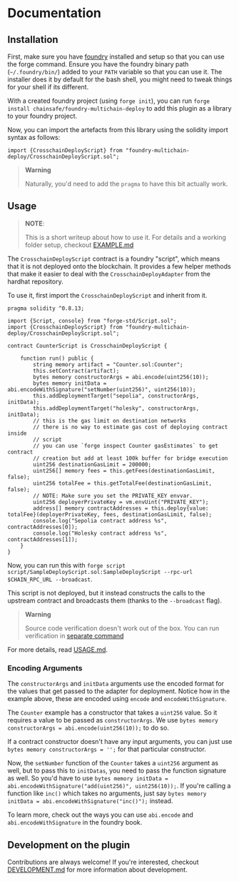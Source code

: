# Documentation

## Installation

First, make sure you have [foundry](https://getfoundry.sh/) installed and setup so that you can use the forge command. Ensure you have the foundry binary path (`~/.foundry/bin/`) added to your `PATH` variable so that you can use it. The installer does it by default for the bash shell, you might need to tweak things for your shell if its different.

With a created foundry project (using `forge init`), you can run `forge install chainsafe/foundry-multichain-deploy` to add this plugin as a library to your foundry project.

Now, you can import the artefacts from this library using the solidity import syntax as follows:


```solidity
import {CrosschainDeployScript} from "foundry-multichain-deploy/CrosschainDeployScript.sol";
```

> **Warning**
>
> Naturally, you'd need to add the `pragma` to have this bit actually work.

## Usage

> **NOTE**:
>
> This is a short writeup about how to use it. For details and a working folder setup, checkout [EXAMPLE.md](example/EXAMPLE.md)

The `CrosschainDeployScript` contract is a foundry "script", which means that it
is not deployed onto the blockchain. It provides a few helper methods
that make it easier to deal with the `CrosschainDeployAdapter` from the hardhat
repository.

To use it, first import the `CrosschainDeployScript` and inherit from it.

```solidity
pragma solidity ^0.8.13;

import {Script, console} from "forge-std/Script.sol";
import {CrosschainDeployScript} from "foundry-multichain-deploy/CrosschainDeployScript.sol";

contract CounterScript is CrosschainDeployScript {

    function run() public {
        string memory artifact = "Counter.sol:Counter";
        this.setContract(artifact);
        bytes memory constructorArgs = abi.encode(uint256(10));
        bytes memory initData = abi.encodeWithSignature("setNumber(uint256)", uint256(10));
        this.addDeploymentTarget("sepolia", constructorArgs, initData);
        this.addDeploymentTarget("holesky", constructorArgs, initData);
        // this is the gas limit on destination networks
        // there is no way to estimate gas cost of deploying contract inside
        // script
        // you can use `forge inspect Counter gasEstimates` to get contract
        // creation but add at least 100k buffer for bridge execution
        uint256 destinationGasLimit = 200000;
        uint256[] memory fees = this.getFees(destinationGasLimit, false);
        uint256 totalFee = this.getTotalFee(destinationGasLimit, false);
        // NOTE: Make sure you set the PRIVATE_KEY envvar.
        uint256 deployerPrivateKey = vm.envUint("PRIVATE_KEY");
        address[] memory contractAddresses = this.deploy{value: totalFee}(deployerPrivateKey, fees, destinationGasLimit, false);
        console.log("Sepolia contract address %s", contractAddresses[0]);
        console.log("Holesky contract address %s", contractAddresses[1]);
    }
}

```

Now, you can run this with `forge script script/SampleDeployScript.sol:SampleDeployScript --rpc-url $CHAIN_RPC_URL --broadcast`.

This script is not deployed, but it instead constructs the calls to the upstream
contract and broadcasts them (thanks to the `--broadcast` flag).

> **Warning**
>
> Source code verification doesn't work out of the box. You can run verification in [separate command](https://book.getfoundry.sh/forge/deploying#verifying-a-pre-existing-contract)

For more details, read [USAGE.md](USAGE.md).

### Encoding Arguments

The `constructorArgs` and `initData` arguments use the encoded format for the
values that get passed to the adapter for deployment. Notice how in the example
above, these are encoded using `encode` and `encodeWithSignature`.

The `Counter` example has a constructor that takes a `uint256` value. So
it requires a value to be passed as `constructorArgs`.  We use `bytes memory
constructorArgs = abi.encode(uint256(10));` to do so.

If a contract constructor doesn't have any input arguments, you can just use
`bytes memory constructorArgs = '';` for that particular constructor.

Now, the `setNumber` function of the `Counter` takes a `uint256` argument as
well, but to pass this to `initDatas`, you need to pass the function signature
as well. So you'd have to use `bytes memory initData =
abi.encodeWithSignature("add(uint256)", uint256(10));`. If you're calling a
function like `inc()` which takes no arguments, just say `bytes memory initData
= abi.encodeWithSignature("inc()");` instead.

To learn more, check out the ways you can use `abi.encode` and
`abi.encodeWithSignature` in the foundry book.

## Development on the plugin

Contributions are always welcome! If you're interested, checkout [DEVELOPMENT.md](DEVELOPMENT.md) for more information about development.